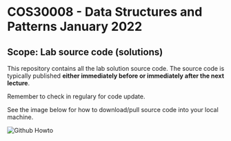 COS30008 - Data Structures and Patterns
January 2022
==============
## Scope: Lab source code (solutions)

This repository contains all the lab solution source code.
The source code is typically published **either immediately before or immediately after the next lecture**. 

Remember to check in regulary for code update.

See the image below for how to download/pull source code into your local machine.

![Github Howto](images/Github-howto-sourcecode.png)